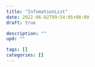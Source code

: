 ```yaml
---
title: "InfomationList"
date: 2022-06-02T09:54:05+08:00
draft: true

description: ""
upd: ""

tags: []
categories: []
---
```


<!--more-->